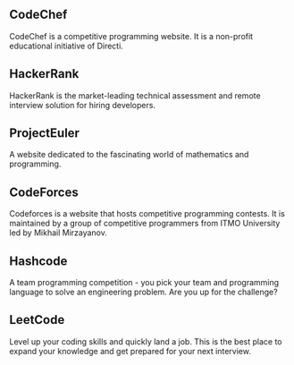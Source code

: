 ## CodeChef
CodeChef is a competitive programming website. It is a non-profit educational initiative of Directi.
## HackerRank
HackerRank is the market-leading technical assessment and remote interview solution for hiring developers.
## ProjectEuler
A website dedicated to the fascinating world of mathematics and programming.
## CodeForces
Codeforces is a website that hosts competitive programming contests.
It is maintained by a group of competitive programmers from ITMO University led by Mikhail Mirzayanov.
## Hashcode
A team programming competition - you pick your team and programming language to solve an engineering problem.
Are you up for the challenge?
## LeetCode
Level up your coding skills and quickly land a job. This is the best place to expand your knowledge and 
get prepared for your next interview.
